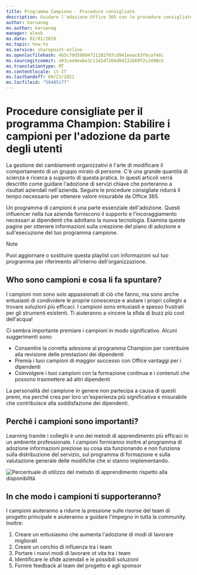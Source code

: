 ```yaml
---
title: Programma Campione - Procedure consigliate
description: Guidare l'adozione Office 365 con le procedure consigliate in Champion Program
author: karuanag
ms.author: karuanag
manager: alexb
ms.date: 02/01/2019
ms.topic: how-to
ms.service: sharepoint-online
ms.openlocfilehash: 4b5c7dd58894721202707cd941eeac63f6caf48c
ms.sourcegitcommit: a93cae8ea6e3c1141d7266d04131b69f2c2498cb
ms.translationtype: MT
ms.contentlocale: it-IT
ms.lasthandoff: 09/23/2021
ms.locfileid: "59485177"
---
```

# <a name="champion-program-best-practices-establish-champions-for-user-adoption"></a>Procedure consigliate per il programma Champion: Stabilire i campioni per l'adozione da parte degli utenti

La gestione dei cambiamenti organizzativi è l'arte di modificare il comportamento di un gruppo mirato di persone. C'è una grande quantità di scienza e ricerca a supporto di questa pratica. In questi articoli verrà descritto come guidare l'adozione di servizi chiave che porteranno a risultati aziendali nell'azienda.  Seguire le procedure consigliate ridurrà il tempo necessario per ottenere valore misurabile da Office 365.  

Un programma di campioni è una parte essenziale dell'adozione. Questi influencer nella tua azienda forniscono il supporto e l'incoraggiamento necessari ai dipendenti che adottano la nuova tecnologia. Esamina queste pagine per ottenere informazioni sulla creazione del piano di adozione e sull'esecuzione del tuo programma campione. 

> [!NOTE]
> Puoi aggiornare o sostituire questa playlist con informazioni sul tuo programma per riferimento all'interno dell'organizzazione.

## <a name="who-are-champions-and-what-makes-them-tick"></a>Who sono campioni e cosa li fa spuntare?

I campioni non sono solo appassionati di ciò che fanno, ma sono anche entusiasti di condividere le proprie conoscenze e aiutare i propri colleghi a trovare soluzioni più efficaci. I campioni sono entusiasti e spesso frustrati per gli strumenti esistenti. Ti aiuteranno a vincere la sfida di buzz più cool dell'acqua!  

Ci sembra importante premiare i campioni in modo significativo. Alcuni suggerimenti sono:

- Consentire la corretta adesione al programma Champion per contribuire alla revisione delle prestazioni dei dipendenti
- Premia i tuoi campioni di maggior successo con Office vantaggi per i dipendenti  
- Coinvolgere i tuoi campioni con la formazione continua e i contenuti che possono trasmettere ad altri dipendenti 

La personalità del campione in genere non partecipa a causa di questi premi, ma perché crea per loro un'esperienza più significativa e misurabile che contribuisce alla soddisfazione dei dipendenti. 

## <a name="why-are-champions-important"></a>Perché i campioni sono importanti? 

Learning tramite i colleghi è uno dei metodi di apprendimento più efficaci in un ambiente professionale. I campioni forniranno inoltre al programma di adozione informazioni preziose su cosa sta funzionando e non funziona sulla distribuzione del servizio, sul programma di formazione e sulla valutazione generale delle modifiche che si stanno implementando.  

![Percentuale di utilizzo del metodo di apprendimento rispetto alla disponibilità](media/champstats.png)

## <a name="how-will-champions-support-you"></a>In che modo i campioni ti supporteranno?

I campioni aiuteranno a ridurre la pressione sulle risorse del team di progetto principale e aiuteranno a guidare l'impegno in tutta la community. Inoltre:

1. Creare un entusiasmo che aumenta l'adozione di modi di lavorare migliorati
1. Creare un cerchio di influenza tra i team
1. Portare i nuovi modi di lavorare ot vita tra i team
1. Identificare le sfide aziendali e le possibili soluzioni
1. Fornire feedback al team del progetto e agli sponsor
